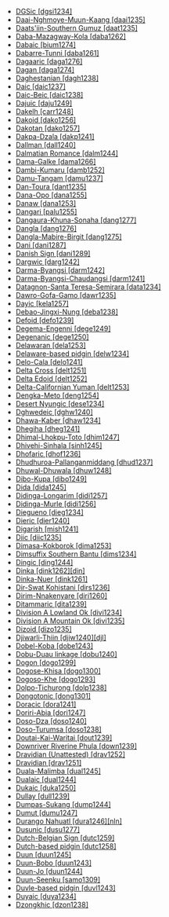 - [DGSic [dgsi1234]](tree/sign1238/deaf1237/dgsi1234/md.ini)
- [Daai-Nghmoye-Muun-Kaang [daai1235]](tree/sino1245/kuki1245/kuki1246/peri1260/sout3160/choi1241/daai1235/md.ini)
- [Daats'iin-Southern Gumuz [daat1235]](tree/gumu1250/daat1235/md.ini)
- [Daba-Mazagway-Kola [daba1262]](tree/afro1255/chad1250/bium1280/sout3145/bium1274/daba1262/md.ini)
- [Dabaic [bium1274]](tree/afro1255/chad1250/bium1280/sout3145/bium1274/md.ini)
- [Dabarre-Tunni [daba1261]](tree/afro1255/cush1243/east2699/lowl1267/sout3055/main1283/omot1245/east2653/daba1261/md.ini)
- [Dagaaric [daga1276]](tree/atla1278/volt1241/nort3149/gura1261/cent2243/nort2777/bwam1248/otiv1239/nucl1743/gurm1247/west2461/nucl1748/nort3234/safa1246/daga1276/md.ini)
- [Dagan [daga1274]](tree/daga1274/md.ini)
- [Daghestanian [dagh1238]](tree/nakh1245/dagh1238/md.ini)
- [Daic [daic1237]](tree/taik1256/kamt1241/daic1238/daic1237/md.ini)
- [Daic-Beic [daic1238]](tree/taik1256/kamt1241/daic1238/md.ini)
- [Dajuic [daju1249]](tree/daju1249/md.ini)
- [Dakelh [carr1248]](tree/atha1245/atha1246/atha1247/cent2370/carr1250/carr1248/md.ini)
- [Dakoid [dako1256]](tree/atla1278/volt1241/benu1247/bant1294/nort3168/dako1256/md.ini)
- [Dakotan [dako1257]](tree/siou1252/core1249/miss1254/dako1257/md.ini)
- [Dakpa-Dzala [dakp1241]](tree/sino1245/bodi1256/bodi1257/dakp1241/md.ini)
- [Dallman [dall1240]](tree/nucl1709/fini1244/huon1246/west2795/crom1234/dall1240/md.ini)
- [Dalmatian Romance [dalm1244]](tree/indo1319/clas1257/ital1284/lati1262/lati1263/impe1234/roma1334/ital1285/ital1286/dalm1244/md.ini)
- [Dama-Galke [dama1266]](tree/atla1278/volt1241/nort3149/came1255/mbum1257/nort2773/dama1266/md.ini)
- [Dambi-Kumaru [damb1252]](tree/aust1307/mala1545/east2712/ocea1241/west2818/nort3206/huon1245/sout2878/buan1245/mume1239/damb1252/md.ini)
- [Damu-Tangam [damu1237]](tree/sino1245/macr1268/tani1259/prew1234/damu1237/md.ini)
- [Dan-Toura [dant1235]](tree/mand1469/east2697/sout3140/guro1245/guro1246/dant1235/md.ini)
- [Dana-Opo [dana1255]](tree/koma1264/opuu1238/dana1255/md.ini)
- [Danaw [dana1253]](tree/aust1307/mala1545/grea1284/dana1253/md.ini)
- [Dangari [palu1255]](tree/indo1319/clas1257/indo1320/indo1321/midd1375/dard1244/nucl1819/shin1270/west2860/palu1255/md.ini)
- [Dangaura-Khuna-Sonaha [dang1277]](tree/indo1319/clas1257/indo1320/indo1321/midd1375/cont1248/midl1245/shau1239/biha1245/thar1284/east2316/dang1277/md.ini)
- [Dangla [dang1276]](tree/afro1255/chad1250/east2632/east2633/east2709/dang1275/dang1276/md.ini)
- [Dangla-Mabire-Birgit [dang1275]](tree/afro1255/chad1250/east2632/east2633/east2709/dang1275/md.ini)
- [Dani [dani1287]](tree/nucl1709/dani1287/md.ini)
- [Danish Sign [dani1289]](tree/sign1238/deaf1237/lsfi1234/west2993/dani1289/md.ini)
- [Dargwic [darg1242]](tree/nakh1245/dagh1238/darg1242/md.ini)
- [Darma-Byangsi [darm1242]](tree/sino1245/bodi1256/tibe1275/east2777/pith1234/darm1241/darm1242/md.ini)
- [Darma-Byangsi-Chaudangsi [darm1241]](tree/sino1245/bodi1256/tibe1275/east2777/pith1234/darm1241/md.ini)
- [Datagnon-Santa Teresa-Semirara [data1234]](tree/aust1307/mala1545/grea1284/cent2246/bisa1268/west2820/kuya1251/data1234/md.ini)
- [Dawro-Gofa-Gamo [dawr1235]](tree/gong1255/omet1238/nort3161/cent2046/dawr1235/md.ini)
- [Dayic [kela1257]](tree/aust1307/mala1545/nort3253/nort3171/kela1257/md.ini)
- [Debao-Jingxi-Nung [deba1238]](tree/taik1256/kamt1241/daic1238/daic1237/cent2251/deba1238/md.ini)
- [Defoid [defo1239]](tree/atla1278/volt1241/benu1247/defo1239/md.ini)
- [Degema-Engenni [dege1249]](tree/atla1278/volt1241/benu1247/akpe1249/edoi1239/delt1252/dege1249/md.ini)
- [Degenanic [dege1250]](tree/nucl1709/fini1244/fini1245/waru1269/nucl1777/dege1250/md.ini)
- [Delawaran [dela1253]](tree/algi1248/algo1256/algo1257/east2700/dela1253/md.ini)
- [Delaware-based pidgin [delw1234]](tree/pidg1258/delw1234/md.ini)
- [Delo-Cala [delo1241]](tree/atla1278/volt1241/nort3149/gura1261/cent2243/sout3164/grus1239/east2740/east2397/temc1234/bago1247/delo1241/md.ini)
- [Delta Cross [delt1251]](tree/atla1278/volt1241/benu1247/delt1251/md.ini)
- [Delta Edoid [delt1252]](tree/atla1278/volt1241/benu1247/akpe1249/edoi1239/delt1252/md.ini)
- [Delta-Californian Yuman [delt1253]](tree/coch1271/yuma1250/gene1244/delt1253/md.ini)
- [Dengka-Meto [deng1254]](tree/aust1307/mala1545/timo1265/rote1234/west2955/deng1254/md.ini)
- [Desert Nyungic [dese1234]](tree/pama1250/dese1234/md.ini)
- [Dghwedeic [dghw1240]](tree/afro1255/chad1250/bium1280/nort3156/marg1267/mand1472/dghw1240/md.ini)
- [Dhawa-Kaber [dhaw1234]](tree/pama1250/pama1251/sout3141/coas1313/dhaw1234/md.ini)
- [Dhegiha [dheg1241]](tree/siou1252/core1249/miss1254/dheg1241/md.ini)
- [Dhimal-Lhokpu-Toto [dhim1247]](tree/sino1245/dhim1247/md.ini)
- [Dhivehi-Sinhala [sinh1245]](tree/indo1319/clas1257/indo1320/indo1321/midd1375/sinh1245/md.ini)
- [Dhofaric [dhof1236]](tree/afro1255/semi1276/west2786/cent2236/arab1394/arab1395/arab1393/nort3402/dhof1236/md.ini)
- [Dhudhuroa-Pallanganmiddang [dhud1237]](tree/pama1250/sout3135/vict1234/east2706/dhud1237/md.ini)
- [Dhuwal-Dhuwala [dhuw1248]](tree/pama1250/yuul1239/sout3142/sout3149/dhuw1248/md.ini)
- [Dibo-Kupa [dibo1249]](tree/atla1278/volt1241/benu1247/ebir1244/nupe1252/nupo1239/dibo1249/md.ini)
- [Dida [dida1245]](tree/krua1234/east2415/dida1244/dida1245/md.ini)
- [Didinga-Longarim [didi1257]](tree/surm1244/sout2836/sout2838/didi1256/didi1257/md.ini)
- [Didinga-Murle [didi1256]](tree/surm1244/sout2836/sout2838/didi1256/md.ini)
- [Diegueno [dieg1234]](tree/coch1271/yuma1250/gene1244/delt1253/dieg1234/md.ini)
- [Dieric [dier1240]](tree/pama1250/karn1253/cent2016/west2438/pirl1239/dier1240/md.ini)
- [Digarish [mish1241]](tree/sino1245/mish1241/md.ini)
- [Diic [diic1235]](tree/atla1278/volt1241/nort3149/came1255/samb1322/samb1323/sout3238/diic1235/md.ini)
- [Dimasa-Kokborok [dima1253]](tree/sino1245/brah1260/bodo1279/boro1284/dima1253/md.ini)
- [Dimsuffix Southern Bantu [dims1234]](tree/atla1278/volt1241/benu1247/bant1294/sout3152/narr1281/east2731/sout3387/nucl1826/dims1234/md.ini)
- [Dingic [ding1244]](tree/atla1278/volt1241/benu1247/bant1294/sout3152/narr1281/cent2260/west2968/nzad1235/lwer1234/ding1244/md.ini)
- [Dinka [dink1262][din]](tree/nilo1247/west2493/dink1261/dink1262/md.ini)
- [Dinka-Nuer [dink1261]](tree/nilo1247/west2493/dink1261/md.ini)
- [Dir-Swat Kohistani [dirs1236]](tree/indo1319/clas1257/indo1320/indo1321/midd1375/dard1244/nucl1819/kohi1251/dirs1236/md.ini)
- [Dirim-Nnakenyare [diri1260]](tree/atla1278/volt1241/benu1247/bant1294/nort3168/dako1256/tara1325/diri1260/md.ini)
- [Ditammaric [dita1239]](tree/atla1278/volt1241/nort3149/gura1261/cent2243/nort2777/bwam1248/otiv1239/nucl1743/otiv1240/waam1245/taya1258/dita1239/md.ini)
- [Division A Lowland Ok [divi1234]](tree/nucl1709/cent2116/awyu1265/okok1235/okkk1242/lowl1259/divi1234/md.ini)
- [Division A Mountain Ok [divi1235]](tree/nucl1709/cent2116/awyu1265/okok1235/okkk1242/moun1253/divi1235/md.ini)
- [Dizoid [dizo1235]](tree/dizo1235/md.ini)
- [Djiwarli-Thiin [djiw1240][djl]](tree/pama1250/sout3134/pilb1234/mant1266/djiw1240/md.ini)
- [Dobel-Koba [dobe1243]](tree/aust1307/mala1545/aruu1241/cent2309/dobe1243/md.ini)
- [Dobu-Duau linkage [dobu1240]](tree/aust1307/mala1545/east2712/ocea1241/west2818/papu1253/nucl1744/nort2848/dobu1240/md.ini)
- [Dogon [dogo1299]](tree/dogo1299/md.ini)
- [Dogose-Khisa [dogo1300]](tree/atla1278/volt1241/nort3149/gura1261/cent2243/sout3164/gand1254/dogo1300/md.ini)
- [Dogoso-Khe [dogo1293]](tree/atla1278/volt1241/nort3149/gura1261/cent2243/sout3164/dogo1293/md.ini)
- [Dolpo-Tichurong [dolp1238]](tree/sino1245/bodi1256/bodi1257/oldm1245/tibe1276/late1253/cent2346/sout3216/dolp1238/md.ini)
- [Dongotonic [dong1301]](tree/nilo1247/east2418/teso1247/lotu1248/lotu1249/lopi1244/dong1301/md.ini)
- [Doracic [dora1241]](tree/chib1249/core1252/isth1243/dora1241/md.ini)
- [Doriri-Abia [dori1247]](tree/yare1250/dori1247/md.ini)
- [Doso-Dza [doso1240]](tree/atla1278/volt1241/nort3149/came1255/bikw1235/sout3355/jenn1241/doso1240/md.ini)
- [Doso-Turumsa [doso1238]](tree/doso1238/md.ini)
- [Doutai-Kai-Waritai [dout1239]](tree/lake1255/tari1255/east2502/dout1239/md.ini)
- [Downriver Riverine Phula [down1239]](tree/sino1245/burm1265/lolo1265/lolo1267/nili1235/sout3212/rive1256/down1239/md.ini)
- [Dravidian (Unattested) [drav1252]](tree/unat1236/drav1252/md.ini)
- [Dravidian [drav1251]](tree/drav1251/md.ini)
- [Duala-Malimba [dual1245]](tree/atla1278/volt1241/benu1247/bant1294/sout3152/narr1281/bant1295/sawa1251/dual1244/dual1245/md.ini)
- [Dualaic [dual1244]](tree/atla1278/volt1241/benu1247/bant1294/sout3152/narr1281/bant1295/sawa1251/dual1244/md.ini)
- [Dukaic [duka1250]](tree/atla1278/volt1241/benu1247/kain1275/cent2242/duka1247/duka1250/md.ini)
- [Dullay [dull1239]](tree/afro1255/cush1243/east2699/lowl1267/sout3055/tran1283/dull1239/md.ini)
- [Dumpas-Sukang [dump1244]](tree/aust1307/mala1545/nort3253/saba1285/sout3154/grea1293/dusu1277/rung1260/dump1244/md.ini)
- [Dumut [dumu1247]](tree/nucl1709/cent2116/awyu1265/grea1275/awyu1263/dumu1247/md.ini)
- [Durango Nahuatl [dura1246][nln]](tree/utoa1244/sout3136/cora1261/azte1234/west2809/west2814/west2825/dura1246/md.ini)
- [Dusunic [dusu1277]](tree/aust1307/mala1545/nort3253/saba1285/sout3154/grea1293/dusu1277/md.ini)
- [Dutch-Belgian Sign [dutc1259]](tree/sign1238/deaf1237/lsfi1234/dutc1259/md.ini)
- [Dutch-based pidgin [dutc1258]](tree/pidg1258/dutc1258/md.ini)
- [Duun [duun1245]](tree/mand1469/west2780/samo1308/duun1243/duun1244/samo1309/duun1245/md.ini)
- [Duun-Bobo [duun1243]](tree/mand1469/west2780/samo1308/duun1243/md.ini)
- [Duun-Jo [duun1244]](tree/mand1469/west2780/samo1308/duun1243/duun1244/md.ini)
- [Duun-Seenku [samo1309]](tree/mand1469/west2780/samo1308/duun1243/duun1244/samo1309/md.ini)
- [Duvle-based pidgin [duvl1243]](tree/pidg1258/duvl1243/md.ini)
- [Duyaic [duya1234]](tree/atla1278/volt1241/benu1247/benu1248/west2801/nort3184/koro1301/duya1234/md.ini)
- [Dzongkhic [dzon1238]](tree/sino1245/bodi1256/bodi1257/oldm1245/tibe1276/late1253/sout3217/dzon1238/md.ini)

